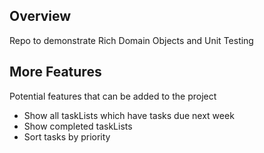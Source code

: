 ## Overview

Repo to demonstrate Rich Domain Objects and Unit Testing

## More Features 

Potential features that can be added to the project

- Show all taskLists which have tasks due next week
- Show completed taskLists
- Sort tasks by priority

